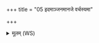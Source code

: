 +++
title = "05 इदमाञ्जनमानजे वर्चस्यमा"

+++
<details><summary>मूलम् (WS)</summary>

इदमाञ्जनमानजे वर्चस्यमा कनिक्रदम् ।  
यथा क्रनिक्रदच्चराणि वर्चसा च भगेन च ॥५॥
</details>